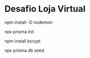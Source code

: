 # Desafio Loja Virtual
npm install -D nodemon 

npx prisma init 

npm install bcrypt

<!-- Inicializar os dados do projeto -->
npx prisma db seed

<!-- Comando OPCIONAL! 
    npm run clear: Feito para limpar o banco de dados
 -->
